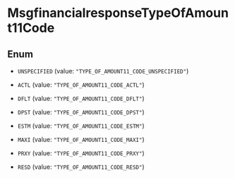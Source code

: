 

# MsgfinancialresponseTypeOfAmount11Code

## Enum


* `UNSPECIFIED` (value: `"TYPE_OF_AMOUNT11_CODE_UNSPECIFIED"`)

* `ACTL` (value: `"TYPE_OF_AMOUNT11_CODE_ACTL"`)

* `DFLT` (value: `"TYPE_OF_AMOUNT11_CODE_DFLT"`)

* `DPST` (value: `"TYPE_OF_AMOUNT11_CODE_DPST"`)

* `ESTM` (value: `"TYPE_OF_AMOUNT11_CODE_ESTM"`)

* `MAXI` (value: `"TYPE_OF_AMOUNT11_CODE_MAXI"`)

* `PRXY` (value: `"TYPE_OF_AMOUNT11_CODE_PRXY"`)

* `RESD` (value: `"TYPE_OF_AMOUNT11_CODE_RESD"`)



